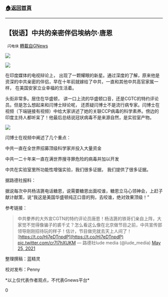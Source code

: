 ###  [:house:返回首頁](https://github.com/ourhimalayas/txt)
---

## 【锐语】中共的亲密伴侣埃纳尔·唐恩
` 闪电侠` [轉載自GNews](https://gnews.org/zh-hans/1272272/)

![]()![](https://gnews-media-offload.s3.amazonaws.com/wp-content/uploads/2021/05/25213238/223.jpg)

![]()![](https://gnews-media-offload.s3.amazonaws.com/wp-content/uploads/2021/05/25213409/224.jpg)

在印度媒体的电视辩论上， 出现了一颗耀眼的新星。通过深度的了解，原来他是资深的中共亲密的伴侣，早在十年前就嫁给了中共，一直和其他中共高官家属一样， 在美国安家立业幸福的生活着。

头街非常多。居住在华盛顿， 讲一口上流的华盛顿口音，还是CGTC的特约评论员。但是怎么想起来和闫博士辩论呢， 还质疑闫博士不是流行病专家。闫博士在视频（下端链接有视频）中给大家讲述了她的关联CCP病毒的科学素养。傍边的印度主持人都听呆了！他最后总结说冠状病毒不是来源自然，是实验室产物。

![]()![](https://gnews-media-offload.s3.amazonaws.com/wp-content/uploads/2021/05/25214200/225.jpg)

闫博士在视频中阐述了几个重点：

中共一直在全世界招募顶级科学家并投入大量资金

中共一二十年来一直在满世界搜寻罪危险的病毒并加以开发

中共在实验室里所功能性增强实验，我们很多证据， 我们提供了很多证据。

据路德社报料：

据说每次中共杨洁篪电话糖恩，说需要糖恩出面咬谁，糖恩立马心领神会，上赶子献计献策，说“我这是美国华盛顿纯正口音的狗，去咬谁，绝对效果顶级！”

参考链接：



> 中共豢养的大外宣CGTN的特约评论员唐恩！杨洁篪的铁哥们亲自上阵，大家觉不觉得像骗子的裘千丈？怎么看这么像在北京做节目之前，中共宣传部领导刚刚招待玩的样子！估计，节目做完就去天上人间了！ [https://t.co/Hi7eDTnpdP](https://t.co/Hi7eDTnpdP) [pic.twitter.com/cr7l7hXUKM](https://t.co/cr7l7hXUKM)
> — 路德社lude media (@lude\_media) [May 25, 2021](https://twitter.com/lude_media/status/1397150183071391746?ref_src=twsrc%5Etfw)



整理撰稿：蓝精灵

校对发布：Penny

\*以上仅代表作者观点，不代表Gnews平台\*

0
